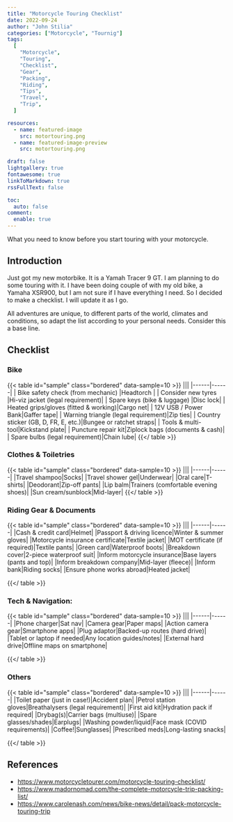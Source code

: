 ```yaml
---
title: "Motorcycle Touring Checklist"
date: 2022-09-24
author: "John Stilia"
categories: ["Motorcycle", "Tournig"]
tags:
  [
    "Motorcycle",
    "Touring",
    "Checklist",
    "Gear",
    "Packing",
    "Riding",
    "Tips",
    "Travel",
    "Trip",
  ]

resources:
  - name: featured-image
    src: motortouring.png
  - name: featured-image-preview
    src: motortouring.png

draft: false
lightgallery: true
fontawesome: true
linkToMarkdown: true
rssFullText: false

toc:
  auto: false
comment:
  enable: true
---
```


<style>
img {
    box-shadow: inset 10px 10px 60px #fff;
    -moz-border-radius:25px;
    border-radius:10px;
}
</style>

What you need to know before you start touring with your motorcycle.

<!--more-->

## Introduction

Just got my new motorbike. It is a Yamah Tracer 9 GT. I am planning to do some touring with it. I have been doing couple of with my old bike, a Yamaha XSR900, but I am not sure if I have everything I need. So I decided to make a checklist. I will update it as I go.

All adventures are unique, to different parts of the world, climates and conditions, so adapt the list according to your personal needs. Consider this a base line.

## Checklist

### Bike
{{< table id="sample" class="bordered" data-sample=10 >}}
|||
|------|------|
| Bike safety check (from mechanic) |Headtorch |
| Consider new tyres |Hi-viz jacket (legal requirement)|
| Spare keys (bike & luggage) |Disc lock|
| Heated grips/gloves (fitted & working)|Cargo net|
| 12V USB / Power Bank|Gaffer tape|
| Warning triangle (legal requirement)|Zip ties|
| Country sticker (GB, D, FR, E, etc.)|Bungee or ratchet straps|
| Tools & multi-tool|Kickstand plate|
| Puncture repair kit|Ziplock bags (documents & cash)|
| Spare bulbs (legal requirement)|Chain lube|
{{</ table >}}

### Clothes & Toiletries
{{< table id="sample" class="bordered" data-sample=10 >}}
|||
|------|------|
|Travel shampoo|Socks|
|Travel shower gel|Underwear|
|Oral care|T-shirts|
|Deodorant|Zip-off pants|
|Lip balm|Trainers (comfortable evening shoes)|
|Sun cream/sunblock|Mid-layer|
{{</ table >}}

### Riding Gear & Documents
{{< table id="sample" class="bordered" data-sample=10 >}}
|||
|------|------|
|Cash & credit card|Helmet|
|Passport & driving licence|Winter & summer gloves|
|Motorcycle insurance certificate|Textile jacket|
|MOT certificate (if required)|Textile pants|
|Green card|Waterproof boots|
|Breakdown cover|2-piece waterproof suit|
|Inform motorcycle insurance|Base layers (pants and top)|
|Inform breakdown company|Mid-layer (fleece)|
|Inform bank|Riding socks|
|Ensure phone works abroad|Heated jacket|

{{</ table >}}

### Tech & Navigation:
{{< table id="sample" class="bordered" data-sample=10 >}}
|||
|------|------|
|Phone charger|Sat nav|
|Camera gear|Paper maps|
|Action camera gear|Smartphone apps|
|Plug adaptor|Backed-up routes (hard drive)|
|Tablet or laptop if needed|Any location guides/notes|
|External hard drive|Offline maps on smartphone|

{{</ table >}}


### Others
{{< table id="sample" class="bordered" data-sample=10 >}}
|||
|------|------|
|Toilet paper (just in case!)|Accident plan|
|Petrol station gloves|Breathalysers (legal requirement)|
|First aid kit|Hydration pack if required|
|Drybag(s)|Carrier bags (multiuse)|
|Spare glasses/shades|Earplugs|
|Washing powder/liquid|Face mask (COVID requirements)|
|Coffee!|Sunglasses|
|Prescribed meds|Long-lasting snacks|

{{</ table >}}




## References

- <https://www.motorcycletourer.com/motorcycle-touring-checklist/>
- <https://www.madornomad.com/the-complete-motorcycle-trip-packing-list/>
- <https://www.carolenash.com/news/bike-news/detail/pack-motorcycle-touring-trip>
